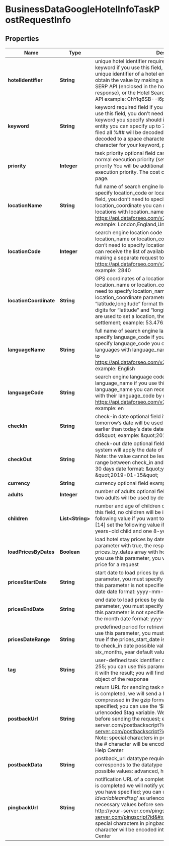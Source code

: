 

# BusinessDataGoogleHotelInfoTaskPostRequestInfo


## Properties

| Name | Type | Description | Notes |
|------------ | ------------- | ------------- | -------------|
|**hotelIdentifier** | **String** | unique hotel identifier required field if you don’t specify keyword if you use this field, you don’t need to specify keyword unique identifier of a hotel entity in Google search; you can obtain the value by making a request to Advanced Google SERP API (enclosed in the hotels_pack element of the response), or the Hotel Searches endpoint of Business Data API example: ChYIq6SB--i6p6cpGgovbS8wN2s5ODZfEAE |  [optional] |
|**keyword** | **String** | keyword required field if you don’t specify hotel_identifier if you use this field, you don’t need to specify hotel_identifier the keyword you specify should indicate the name of the hotel entity you can specify up to 700 characters in the keyword filed all %## will be decoded (plus character ‘+’ will be decoded to a space character) if you need to use the “%” character for your keyword, please specify it as “%25” |  [optional] |
|**priority** | **Integer** | task priority optional field can take the following values: 1 – normal execution priority (set by default) 2 – high execution priority You will be additionally charged for the tasks with high execution priority. The cost can be calculated on the Pricing page. |  [optional] |
|**locationName** | **String** | full name of search engine location required field if you don’t specify location_code or location_coordinate if you use this field, you don’t need to specify location_code or location_coordinate you can receive the list of available locations with location_name by making a separate request to https://api.dataforseo.com/v3/business_data/google/locations example: London,England,United Kingdom |  [optional] |
|**locationCode** | **Integer** | search engine location code required field if you don’t specify location_name or location_coordinate if you use this field, you don’t need to specify location_name or location_coordinate you can receive the list of available locations with location_code by making a separate request to the https://api.dataforseo.com/v3/business_data/google/locations example: 2840 |  [optional] |
|**locationCoordinate** | **String** | GPS coordinates of a location required field if you don’t specify location_name or location_code if you use this field, you don’t need to specify location_name or location_code location_coordinate parameter should be specified in the “latitude,longitude” format the maximum number of decimal digits for “latitude” and “longitude”: 7 Note: if the coordinates are used to set a location, the search will occur in the nearest settlement; example: 53.476225,-2.243572 |  [optional] |
|**languageName** | **String** | full name of search engine language required field if you don’t specify language_code if you use this field, you don’t need to specify language_code you can receive the list of available languages with language_name by making a separate request to https://api.dataforseo.com/v3/business_data/google/languages example: English |  [optional] |
|**languageCode** | **String** | search engine language code required field if you don’t specify language_name if you use this field, you don’t need to specify language_name you can receive the list of available languages with their language_code by making a separate request to https://api.dataforseo.com/v3/business_data/google/languages example: en |  [optional] |
|**checkIn** | **String** | check-in date optional field if you don’t specify this field, tomorrow’s date will be used by default; the value must not be earlier than today’s date date format: \&quot;yyyy-mm-dd\&quot; example: \&quot;2019-01-15\&quot; |  [optional] |
|**checkOut** | **String** | check-out date optional field if you don’t specify this field, our system will apply the date of two days from now by default; Note: the value cannot be less than or equal to check_in; the range between check_in and check_out values cannot exceed 30 days date format: \&quot;yyyy-mm-dd\&quot; example: \&quot;2019-01-15\&quot; |  [optional] |
|**currency** | **String** | currency optional field example: \&quot;USD\&quot; |  [optional] |
|**adults** | **Integer** | number of adults optional field if you don’t specify this field, two adults will be used by default example: 1 |  [optional] |
|**children** | **List&lt;String&gt;** | number and age of children optional field if you don’t specify this field, no children will be included in the search; set the following value if you want to include one 14-years-old child: [14] set the following value if you want to include one 13-years-old child and one 8-years-old child: [13,8] |  [optional] |
|**loadPricesByDates** | **Boolean** | load hotel stay prices by dates optional field if you specify this parameter with true, the response will include the prices_by_dates array with hotel stay prices divided by dates if you use this parameter, you will be charged double the base price for a request |  [optional] |
|**pricesStartDate** | **String** | start date to load prices by dates optional field to use this parameter, you must specify load_prices_by_dates with true if this parameter is not specified, the start date is set to check_in date date format: yyyy-mm-dd example: 2025-05-20 |  [optional] |
|**pricesEndDate** | **String** | end date to load prices by dates optional field to use this parameter, you must specify load_prices_by_dates with true if this parameter is not specified, you will get prices by date for the month date format: yyyy-mm-dd example: 2025-05-21 |  [optional] |
|**pricesDateRange** | **String** | predefined period for retrieving daily price data optional field to use this parameter, you must specify load_prices_by_dates with true if the prices_start_date is not specified, the start date is set to check_in date possible values: month, three_months, six_months, year default value: month |  [optional] |
|**tag** | **String** | user-defined task identifier optional field the character limit is 255; you can use this parameter to identify the task and match it with the result; you will find the specified tag value in the data object of the response |  [optional] |
|**postbackUrl** | **String** | return URL for sending task results optional field once the task is completed, we will send a POST request with its results compressed in the gzip format to the postback_url you specified; you can use the ‘$id’ string as a $id variable and ‘$tag’ as urlencoded $tag variable. We will set the necessary values before sending the request; example: http://your-server.com/postbackscript?id&#x3D;$id http://your-server.com/postbackscript?id&#x3D;$id&amp;tag&#x3D;$tag Note: special characters in postback_url will be urlencoded; i.a., the # character will be encoded into %23 learn more on our Help Center |  [optional] |
|**postbackData** | **String** | postback_url datatype required field if you specify postback_url corresponds to the datatype that will be sent to your server possible values: advanced, html |  [optional] |
|**pingbackUrl** | **String** | notification URL of a completed task optional field when a task is completed we will notify you by GET request sent to the URL you have specified; you can use the ‘$id’ string as a $id variable and ‘$tag’ as urlencoded $tag variable; we will set the necessary values before sending the request; example: http://your-server.com/pingscript?id&#x3D;$id http://your-server.com/pingscript?id&#x3D;$id&amp;tag&#x3D;$tag Note: special characters in pingback_url will be urlencoded; i.a., the # character will be encoded into %23 learn more on our Help Center |  [optional] |



